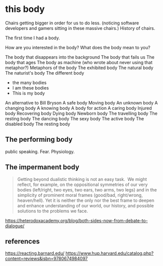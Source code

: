 # this body 

Chairs getting bigger in order for us to do less. (noticing software developers and gamers sitting in these massive chairs.)
History of chairs. 

The first time I had a body. 

How are you interested in the body?
What does the body mean to you? 

The body that disappears into the background
The body that fails us
The body that ages 
The body as machine (who wrote about never using that metaphor?)
Metaphors of the body
The exhibited body
The natural body
The naturist's body
The different body 

- the many bodies
- I am these bodies
- This is my body 

An alternative to Bill Bryson
A safe body
Moving body
An unknown body
A changing body
A knowing body 
A body for action
A caring body 
Injured body
Recovering body
Dying body
Newborn body 
The travelling body
The resting body 
The dancing body
The sexy body 
The active body 
The disabled body
The resting body

## The performing body
public speaking. Fear. Physiology. 

## The impermanent body 

>Getting beyond dualistic thinking is not an easy task.  We might reflect, for example, on the oppositional symmetries of our very bodies (left/right, two eyes, two ears, two arms, two legs) and in the simplicity of prominent moral frames (good/bad, right/wrong, heaven/hell). Yet it is neither the only nor the best frame to deepen and enhance understanding of our world, our history, and possible solutions to the problems we face. 

https://heterodoxacademy.org/blog/both-sides-now-from-debate-to-dialogue/

## references

https://reacting.barnard.edu/
https://www.hup.harvard.edu/catalog.php?content=reviews&isbn=9780674984097
